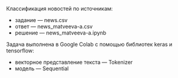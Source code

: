 Классификация новостей по источникам:
 * задание — news.csv
 * ответ — news_matveeva-a.csv
 * решение — news_matveeva-a.ipynb

Задача выполнена в Google Colab c помощью библиотек keras и tensorflow:
 * векторное представление текста — Tokenizer
 * модель — Sequential
